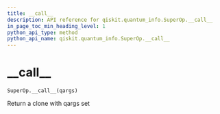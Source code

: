 ```yaml
---
title: __call__
description: API reference for qiskit.quantum_info.SuperOp.__call__
in_page_toc_min_heading_level: 1
python_api_type: method
python_api_name: qiskit.quantum_info.SuperOp.__call__
---
```


# \_\_call\_\_

<span id="qiskit.quantum_info.SuperOp.__call__" />

`SuperOp.__call__(qargs)`

Return a clone with qargs set

